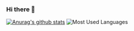 ### Hi there 👋

[![Anurag's github stats](https://github-readme-stats.vercel.app/api?username=whuanle)](https://github.com/anuraghazra/github-readme-stats)
![Most Used Languages](https://github-readme-stats.vercel.app/api/top-langs/?username=whuanle&theme=dark&langs_count=8&hide=html,css&layout=compact&exclude_repo=Shopsnweb-xf)

